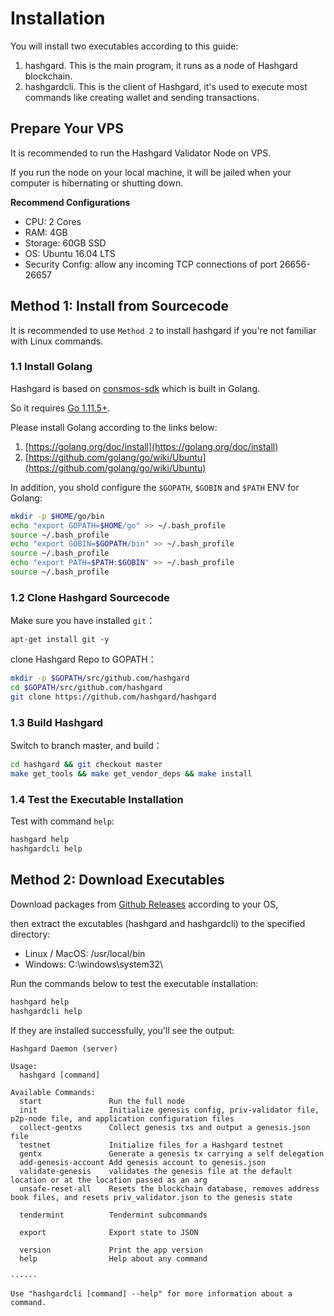 # Installation

You will install two executables according to this guide:

1. hashgard. This is the main program, it runs as a node of Hashgard blockchain.
2. hashgardcli. This is the client of Hashgard, it's used to execute most commands like creating wallet and sending transactions.

## Prepare Your VPS

It is recommended to run the Hashgard Validator Node on VPS.

If you run the node on your local machine, it will be jailed when your computer is hibernating or shutting down.

**Recommend Configurations**

- CPU: 2 Cores
- RAM: 4GB
- Storage: 60GB SSD
- OS: Ubuntu 16.04 LTS
- Security Config: allow any incoming TCP connections of port 26656-26657

## Method 1: Install from Sourcecode

It is recommended to use `Method 2` to install hashgard if you're not familiar with Linux commands.

### 1.1 Install Golang

Hashgard is based on [consmos-sdk](https://github.com/cosmos/cosmos-sdk) which is built in Golang.

So it requires [Go 1.11.5+](https://golang.org/dl).

Please install Golang according to the links below:

1. [https://golang.org/doc/install](https://golang.org/doc/install)
2. [https://github.com/golang/go/wiki/Ubuntu](https://github.com/golang/go/wiki/Ubuntu)

In addition, you shold configure the `$GOPATH`, `$GOBIN` and `$PATH` ENV for Golang:

```bash
mkdir -p $HOME/go/bin
echo "export GOPATH=$HOME/go" >> ~/.bash_profile
source ~/.bash_profile
echo "export GOBIN=$GOPATH/bin" >> ~/.bash_profile
source ~/.bash_profile
echo "export PATH=$PATH:$GOBIN" >> ~/.bash_profile
source ~/.bash_profile
```

### 1.2 Clone Hashgard Sourcecode

Make sure you have installed `git`：

```
apt-get install git -y
```

clone Hashgard Repo to GOPATH：

```bash
mkdir -p $GOPATH/src/github.com/hashgard
cd $GOPATH/src/github.com/hashgard
git clone https://github.com/hashgard/hashgard
```

### 1.3 Build Hashgard

Switch to branch master, and build：

```bash
cd hashgard && git checkout master
make get_tools && make get_vendor_deps && make install
```

### 1.4 Test the Executable Installation

Test with command `help`:

```bash
hashgard help
hashgardcli help
```

## Method 2: Download Executables

Download packages from [Github Releases](https://github.com/hashgard/hashgard/releases) according to your OS,

then extract the excutables (hashgard and hashgardcli) to the specified directory:

- Linux / MacOS: /usr/local/bin
- Windows: C:\windows\system32\

Run the commands below to test the executable installation:

```bash
hashgard help
hashgardcli help
```

If they are installed successfully, you'll see the output:

```
Hashgard Daemon (server)

Usage:
  hashgard [command]

Available Commands:
  start               Run the full node
  init                Initialize genesis config, priv-validator file, p2p-node file, and application configuration files
  collect-gentxs      Collect genesis txs and output a genesis.json file
  testnet             Initialize files for a Hashgard testnet
  gentx               Generate a genesis tx carrying a self delegation
  add-genesis-account Add genesis account to genesis.json
  validate-genesis    validates the genesis file at the default location or at the location passed as an arg
  unsafe-reset-all    Resets the blockchain database, removes address book files, and resets priv_validator.json to the genesis state

  tendermint          Tendermint subcommands

  export              Export state to JSON

  version             Print the app version
  help                Help about any command

······

Use "hashgardcli [command] --help" for more information about a command.
```
